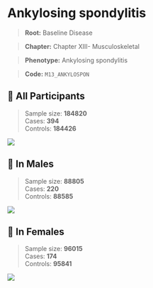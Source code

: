 # Ankylosing spondylitis

> **Root:** Baseline Disease  

> **Chapter:** Chapter XIII- Musculoskeletal  

> **Phenotype:** Ankylosing spondylitis  

> **Code:** `M13_ANKYLOSPON`

## 🧪 All Participants  
> Sample size: **184820**  
> Cases: **394**  
> Controls: **184426**
<img src="/Disease/Figures/ALL/Incidence/M13_ANKYLOSPON.png"/>
<CsvTable src="/Disease_Data/ALL/Incidence/COX_M13_ANKYLOSPON.csv" label="🔍 View full results" />

## 👨 In Males  
> Sample size: **88805**  
> Cases: **220**  
> Controls: **88585**
<img src="/Disease/Figures/Male/Incidence/M13_ANKYLOSPON.png"/>
<CsvTable src="/Disease_Data/Male/Incidence/COX_M13_ANKYLOSPON.csv" label="🔍 View full results" />

## 👩 In Females  
> Sample size: **96015**  
> Cases: **174**  
> Controls: **95841**
<img src="/Disease/Figures/Female/Incidence/M13_ANKYLOSPON.png"/>
<CsvTable src="/Disease_Data/Female/Incidence/COX_M13_ANKYLOSPON.csv" label="🔍 View full results" />
